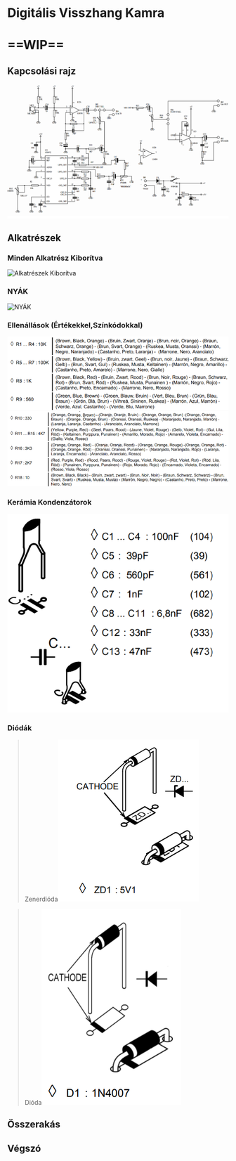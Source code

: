 # Digitális Visszhang Kamra
# ==WIP==

## Kapcsolási rajz
![Kapcsolási Rajz](img/Visszhang/Kapcsolasi_rajz.png)

## Alkatrészek
### Minden Alkatrész Kiborítva
![Alkatrészek Kiborítva](img/Visszhang/Alkatreszek.jpg)
### NYÁK
![NYÁK](img/Visszhang/NY%C3%81K.jpg)
### Ellenállások (Értékekkel,Színkódokkal)
![Ellenállások](img/Visszhang/Ellenallasok_1.png) ![Ellenállások](img/Visszhang/Ellenallasok_2.png)
### Kerámia Kondenzátorok
![Kerámia Kondik](img/Visszhang/Keramia_kondi.png)
### Diódák
>Zenerdióda![Zenerdióda](img/Visszhang/Zener_dioda.png) 

>Dióda![Dióda](img/Visszhang/Dioda.png)

## Összerakás

## Végszó